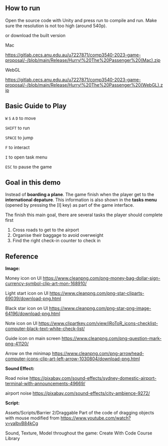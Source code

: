 ## How to run

Open the source code with Unity and press run to compile and run. Make sure the resolution is not too high (around 540p).

or download the built version

Mac

https://gitlab.cecs.anu.edu.au/u7227871/comp3540-2023-game-proposal/-/blob/main/Release/Hurry!%20The%20Passenger%20(Mac).zip

WebGL

https://gitlab.cecs.anu.edu.au/u7227871/comp3540-2023-game-proposal/-/blob/main/Release/Hurry!%20The%20Passenger%20(WebGL).zip

## Basic Guide to Play

`W` `S` `A` `D` to move

`SHIFT` to run

`SPACE` to jump

`F` to interact

`I` to open task menu

`ESC` to pause the game

## Goal in this demo

Instead of **boarding a plane**. The game finish when the player get to the **international depature**. This information is also shown in the **tasks menu** (opened by pressing the [I] key) as part of the game interface.

The finish this main goal, there are several tasks the player should complete first

1. Cross roads to get to the airport
2. Organise their baggage to avoid overweight
3. Find the right check-in counter to check in


## Reference

**Image:**

Money icon on UI
https://www.cleanpng.com/png-money-bag-dollar-sign-currency-symbol-clip-art-mon-168910/

Light start icon on UI
https://www.cleanpng.com/png-star-cliparts-69039/download-png.html

Black star icon on UI
https://www.cleanpng.com/png-star-png-image-64196/download-png.html

Note icon on UI
https://www.clipartkey.com/view/iRoToR_icons-checklist-computer-black-text-white-check-list/

Guide icon on main screen
https://www.cleanpng.com/png-question-mark-png-41120/

Arrow on the minimap
https://www.cleanpng.com/png-arrowhead-computer-icons-clip-art-left-arrow-1030804/download-png.html


**Sound Effect:**

Road noise
https://pixabay.com/sound-effects/sydney-domestic-airport-terminal-with-announcements-49669/

airport noise
https://pixabay.com/sound-effects/city-ambience-9272/


**Script:**

Assets/Scripts/Barrier 2/Draggable
Part of the code of dragging objects with mouse modified from 
<https://www.youtube.com/watch?v=yalbvB84kCg>

Sound, Texture, Model throughout the game:
Create With Code Course Library

